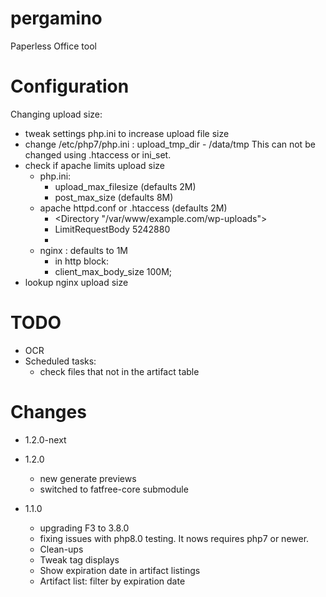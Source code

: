# pergamino

Paperless Office tool

# Configuration

Changing upload size:

- tweak settings php.ini to increase upload file size
- change /etc/php7/php.ini :
  upload_tmp_dir - /data/tmp
  This can not be changed using .htaccess or ini_set.
- check if apache limits upload size
  - php.ini:
    - upload_max_filesize (defaults 2M)
    - post_max_size (defaults 8M)
  - apache httpd.conf or .htaccess  (defaults 2M)
    - <Directory "/var/www/example.com/wp-uploads">
    - LimitRequestBody 5242880
    - </Directory>
  - nginx : defaults to 1M
    - in http block:
    - client_max_body_size 100M;
- lookup nginx upload size


# TODO

- OCR
- Scheduled tasks:
  - check files that not in the artifact table

# Changes

- 1.2.0-next

- 1.2.0
  - new generate previews
  - switched to fatfree-core submodule
- 1.1.0
  - upgrading F3 to 3.8.0
  - fixing issues with php8.0 testing.  It nows requires php7 or newer.
  - Clean-ups
  - Tweak tag displays
  - Show expiration date in artifact listings
  - Artifact list: filter by expiration date
